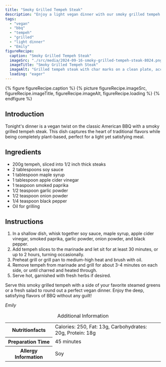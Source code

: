 ```yaml
---
title: "Smoky Grilled Tempeh Steak"
description: "Enjoy a light vegan dinner with our smoky grilled tempeh steak, perfectly marinated and charred for a delicious BBQ flavor."
tags:
  - "vegan"
  - "bbq"
  - "tempeh"
  - "grilled"
  - "light dinner"
  - "Emily"
figureRecipe: 
  caption: "Smoky Grilled Tempeh Steak"
  imageSrc: "./src/media/2024-09-16-smoky-grilled-tempeh-steak-8024.png"
  imageTitle: "Smoky Grilled Tempeh Steak"
  imageAlt: "Grilled tempeh steak with char marks on a clean plate, accompanied by a fresh salad, in a minimalist, naturally lit setting."
  loading: "eager"
---
```


{% figure figureRecipe.caption %}
{% picture figureRecipe.imageSrc, figureRecipe.imageTitle, figureRecipe.imageAlt, figureRecipe.loading %}
{% endfigure %}

## Introduction

Tonight's dinner is a vegan twist on the classic American BBQ with a smoky grilled tempeh steak. This dish captures the heart of traditional flavors while being completely plant-based, perfect for a light yet satisfying meal.

## Ingredients

- 200g tempeh, sliced into 1/2 inch thick steaks
- 2 tablespoons soy sauce
- 1 tablespoon maple syrup
- 1 tablespoon apple cider vinegar
- 1 teaspoon smoked paprika
- 1/2 teaspoon garlic powder
- 1/2 teaspoon onion powder
- 1/4 teaspoon black pepper
- Oil for grilling

## Instructions

1. In a shallow dish, whisk together soy sauce, maple syrup, apple cider vinegar, smoked paprika, garlic powder, onion powder, and black pepper.
2. Add tempeh slices to the marinade and let sit for at least 30 minutes, or up to 2 hours, turning occasionally.
3. Preheat grill or grill pan to medium-high heat and brush with oil.
4. Remove tempeh from marinade and grill for about 3-4 minutes on each side, or until charred and heated through.
5. Serve hot, garnished with fresh herbs if desired.

Serve this smoky grilled tempeh with a side of your favorite steamed greens or a fresh salad to round out a perfect vegan dinner. Enjoy the deep, satisfying flavors of BBQ without any guilt!

*Emily*

<table><caption class='sr-only'>Additional Information</caption><tr><th>Nutritionfacts</th><td>Calories: 250, Fat: 13g, Carbohydrates: 20g, Protein: 18g&nbsp;</td></tr><tr><th>Preparation Time</th><td>45 minutes&nbsp;</td></tr><tr><th>Allergy Information</th><td>Soy&nbsp;</td></tr></table>


